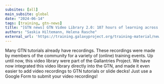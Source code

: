 ```yaml
---
subsites: [all]
main_subsite: global
date: "2024-06-14"
tags: [training, gtn-news]
title: "[GTN news] GTN Video Library 2.0: 107 hours of learning across 154 videos"
authors: "Saskia Hiltemann, Helena Rasche"
external_url: 'https://training.galaxyproject.org/training-material/news/2024/06/14/gtn-video-library.html'
---
```


Many GTN tutorials already have recordings. These recordings were made by members of the community for a variety of (online) training events. Up until now, this video library were part of the Gallantries Project. We have now integrated this video library directly into the GTN, and made it even easier to add video recordings to GTN tutorials or slide decks! Just use a Google Form to submit your video recordings!

